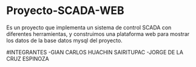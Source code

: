 # Proyecto-SCADA-WEB
Es un proyecto que implementa un sistema de control SCADA con diferentes herramientas, y construimos una plataforma web para mostrar los datos de la base datos mysql del proyecto.

#INTEGRANTES
-GIAN CARLOS HUACHIN SAIRITUPAC
-JORGE DE LA CRUZ ESPINOZA
